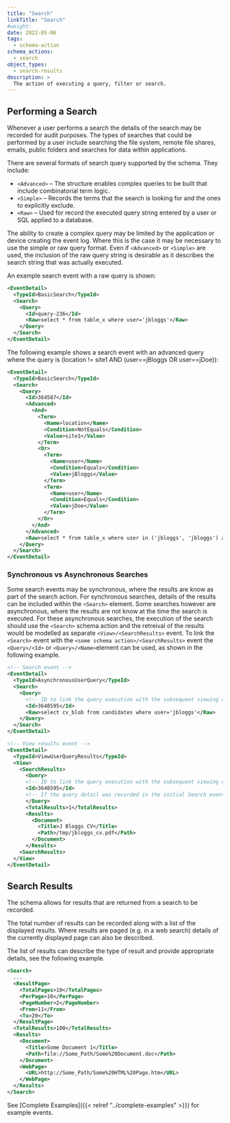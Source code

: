 ```yaml
---
title: "Search"
linkTitle: "Search"
#weight:
date: 2022-05-06
tags: 
  - schema-action
schema_actions:
  - search
object_types:
  - search-results
description: >
  The action of executing a query, filter or search.
---
```


## Performing a Search

Whenever a user performs a search the details of the search may be recorded for audit purposes.
The types of searches that could be performed by a user include searching the file system, remote file shares, emails, public folders and searches for data within applications.

There are several formats of search query supported by the schema.
They include:

* `<Advanced>` – The structure enables complex queries to be built that include combinatorial term logic.
* `<Simple>` – Records the terms that the search is looking for and the ones to explicitly exclude.
* `<Raw>` – Used for record the executed query string entered by a user or SQL applied to a database.

The ability to create a complex query may be limited by the application or device creating the event log.
Where this is the case it may be necessary to use the simple or raw query format.
Even if `<Advanced>` or `<Simple>` are used, the inclusion of the raw query string is desirable as it describes the search string that was actually executed.

An example search event with a raw query is shown:

``` xml
<EventDetail>
  <TypeId>BasicSearch</TypeId>
  <Search>
    <Query>
      <Id>query-236</Id>
      <Raw>select * from table_x where user='jbloggs'</Raw>
    </Query>
  </Search>
</EventDetail>
``` 

The following example shows a search event with an advanced query where the query is (location != site1 AND (user==jBloggs OR user==jDoe)):

``` xml
<EventDetail>
  <TypeId>BasicSearch</TypeId>
  <Search>
    <Query>
      <Id>364587</Id>
      <Advanced>
        <And>
          <Term>
            <Name>location</Name>
            <Condition>NotEquals</Condition>
            <Value>site1</Value>
          </Term>
          <Or>
            <Term>
              <Name>user</Name>
              <Condition>Equals</Condition>
              <Value>jBloggs</Value>
            </Term>
            <Term>
              <Name>user</Name>
              <Condition>Equals</Condition>
              <Value>jDoe</Value>
            </Term>
          </Or>
        </And>
      </Advanced>
      <Raw>select * from table_x where user in ('jbloggs', 'jbloggs') and location <> 'site1'</Raw>
    </Query>
  </Search>
</EventDetail>
``` 

### Synchronous vs Asynchronous Searches

Some search events may be synchronous, where the results are know as part of the search action.
For synchronous searches, details of the results can be included within the `<Search>` element.
Some searches however are asynchronous, where the results are not know at the time the search is executed.
For these asynchronous searches, the execution of the search should use the `<Search>` schema action and the retreival of the results would be modelled as separate `<View>/<SearchResults>` event.
To link the `<Search>` event with the `<some schema action>/<SearchResults>` event the `<Query>/<Id>` or `<Query>/<Name>`element can be used, as shown in the following example.


``` xml
<!-- Search event -->
<EventDetail>
  <TypeId>AsynchronousUserQuery</TypeId>
  <Search>
    <Query>
      <!-- ID to link the query execution with the subsequent viewing of the results -->
      <Id>3648595</Id>
      <Raw>select cv_blob from candidates where user='jbloggs'</Raw>
    </Query>
  </Search>
</EventDetail>

<!-- View results event -->
<EventDetail>
  <TypeId>ViewUserQueryResults</TypeId>
  <View>
    <SearchResults>
      <Query>
      <!-- ID to link the query execution with the subsequent viewing of the results -->
      <Id>3648595</Id>
      <!-- If the query detail was recorded in the initial Search event then it could be omitted here -->
      </Query>
      <TotalResults>1</TotalResults>
      <Results>
        <Document>
          <Title>J Bloggs CV</Title>
          <Path>/tmp/jbloggs_cv.pdf</Path>
        </Document>
      </Results>
    <SearchResults>
  </View>
</EventDetail>
```

## Search Results

The schema allows for results that are returned from a search to be recorded.

The total number of results can be recorded along with a list of the displayed results.
Where results are paged (e.g. in a web search) details of the currently displayed page can also be described.

The list of results can describe the type of result and provide appropriate details, see the following example.

``` xml
<Search>
  ...
  <ResultPage>
    <TotalPages>10</TotalPages>
    <PerPage>10</PerPage>
    <PageNumber>2</PageNumber>
    <From>11</From>
    <To>20</To>
  </ResultPage>
  <TotalResults>100</TotalResults>
  <Results>
    <Document>
      <Title>Some Document 1</Title>
      <Path>file://Some_Path/Some%20Document.doc</Path>
    </Document>
    <WebPage>
      <URL>http://Some_Path/Some%20HTML%20Page.htm</URL>
    </WebPage>
  </Results>
</Search>
``` 

See [Complete Examples]({{< relref "../complete-examples" >}}) for example events.
